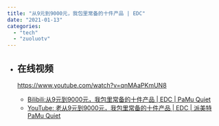 ```yaml
---
title: "从9元到9000元，我包里常备的十件产品 | EDC"
date: "2021-01-13"
categories: 
  - "tech"
  - "zuoluotv"
---
```


- ## 在线视频
    
    https://www.youtube.com/watch?v=qnMAaPKmUN8
    - [Bilibili:从9元到9000元，我包里常备的十件产品 | EDC | PaMu Quiet](https://www.bilibili.com/video/BV1uK411G74k#reply3944991304)
    - [YouTube: 老从9元到9000元，我包里常备的十件产品 | EDC | 派美特 PaMu Quiet](https://www.youtube.com/watch?v=qnMAaPKmUN8)
